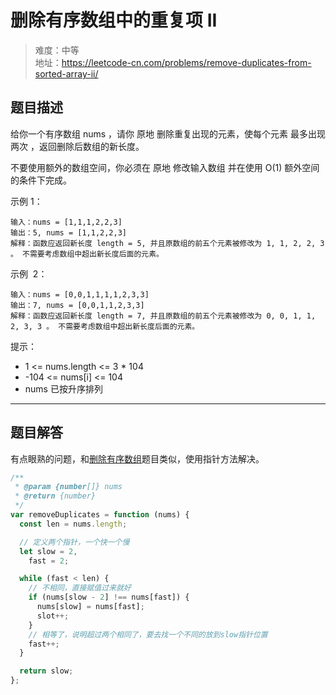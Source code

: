 # 删除有序数组中的重复项 II

> 难度：中等  
> 地址：https://leetcode-cn.com/problems/remove-duplicates-from-sorted-array-ii/

## 题目描述

给你一个有序数组 nums ，请你 原地 删除重复出现的元素，使每个元素 最多出现两次 ，返回删除后数组的新长度。

不要使用额外的数组空间，你必须在 原地 修改输入数组 并在使用 O(1) 额外空间的条件下完成。

示例 1：

```
输入：nums = [1,1,1,2,2,3]
输出：5, nums = [1,1,2,2,3]
解释：函数应返回新长度 length = 5, 并且原数组的前五个元素被修改为 1, 1, 2, 2, 3 。 不需要考虑数组中超出新长度后面的元素。
```

示例  2：

```
输入：nums = [0,0,1,1,1,1,2,3,3]
输出：7, nums = [0,0,1,1,2,3,3]
解释：函数应返回新长度 length = 7, 并且原数组的前五个元素被修改为 0, 0, 1, 1, 2, 3, 3 。 不需要考虑数组中超出新长度后面的元素。
```

提示：

- 1 <= nums.length <= 3 \* 104
- -104 <= nums[i] <= 104
- nums 已按升序排列

---

## 题目解答

有点眼熟的问题，和[删除有序数组](https://leetcode-cn.com/problems/remove-duplicates-from-sorted-array/)题目类似，使用指针方法解决。

```javascript
/**
 * @param {number[]} nums
 * @return {number}
 */
var removeDuplicates = function (nums) {
  const len = nums.length;

  // 定义两个指针，一个快一个慢
  let slow = 2,
    fast = 2;

  while (fast < len) {
    // 不相同，直接赋值过来就好
    if (nums[slow - 2] !== nums[fast]) {
      nums[slow] = nums[fast];
      slot++;
    }
    // 相等了，说明超过两个相同了，要去找一个不同的放到slow指针位置
    fast++;
  }

  return slow;
};
```
